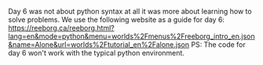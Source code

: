 Day 6 was not about python syntax at all it was more about learning how to solve problems. We use the following website as a guide for day 6:
https://reeborg.ca/reeborg.html?lang=en&mode=python&menu=worlds%2Fmenus%2Freeborg_intro_en.json&name=Alone&url=worlds%2Ftutorial_en%2Falone.json
PS: The code for day 6 won't work with the typical python environment.
